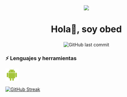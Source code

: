 <div id="header" align="center">
  <img src="https://media.giphy.com/media/3oKIPnAiaMCws8nOsE/giphy.gif" width="80"/>
  <h1 align="center">Hola👋, soy obed</h1>
  <h3></h3>
</div>

<div id="badges" align="center">
  <img alt="GitHub last commit" src="https://img.shields.io/github/last-commit/obed-tc/obed-tc?label=Last%20commit&logo=github&style=flat-square">
  
</div>

<div align="left">
  <h3>⚡ Lenguajes y herramientas</h3>
  <img src="https://github.com/devicons/devicon/blob/master/icons/android/android-plain.svg" title="android" width="40" height="40"/>
  &nbsp;
</div>

[![GitHub Streak](https://github-readme-streak-stats.herokuapp.com?user=obed-tc&theme=windows-dark&hide_border=true&border_radius=4.1&locale=es&date_format=%5BY%20%5DM%20j)](https://git.io/streak-stats)

<!--
**obed-tc/obed-tc** is a ✨ _special_ ✨ repository because its `README.md` (this file) appears on your GitHub profile.

Here are some ideas to get you started:

- 🔭 I’m currently working on ...
- 🌱 I’m currently learning ...
- 👯 I’m looking to collaborate on ...
- 🤔 I’m looking for help with ...
- 💬 Ask me about ...
- 📫 How to reach me: ...
- 😄 Pronouns: ...
- ⚡ Fun fact: ...
-->
